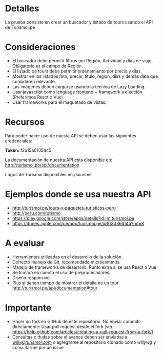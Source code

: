 # Detalles
La prueba consiste en crear un buscador y listado de tours usando el API de Turismoi.pe

# Consideraciones
* El buscador debe permitir filtros por Región, Actividad y días de viaje. Obligatorio es el campo de Región.
* El listado de tours debe permitir ordenamiento por precio y días.
* Mostrar en los listados foto, precio, titulo, region, días y demás data que consideren relevante.
* Las imágenes deben cargarse usando la técnica de Lazy Loading.
* Usar javascript como lenguage frontend + framework a elección (Preferimos React o Vue)
* Usar frameworks para el maquetado de vistas.

# Recursos

Para poder hacer uso de nuesta API se deben usar las siguientes credenciales:

**Token:** f2b15a0105d45

La documentación de nuestra API esta disponible en:
http://turismoi.pe/api/documentation

Logos de Turismoi disponibles en /sources

# Ejemplos donde se usa nuestra API
* http://turismoi.pe/tours-y-paquetes-turisticos-peru
* http://peru.com/turismo
* https://play.google.com/store/apps/details?id=m.turismoi.pe
* https://itunes.apple.com/pe/app/turismoi.pe/id1033366145?mt=8

# A evaluar
* Herramientas utilizadas en el desarrollo de la solución.
* Correcto manejo de Git, recomendado microcommits.
* Manejo de frameworks de desarrollo. Punto extra si se usa React o Vue
* Se tomará en cuenta el uso de preprocesadores.
* Diseño responsive.
* Plus si tienen tiempo de mostrar el detalle de un tour: http://turismoi.pe/api/documentation#tour

# Importante
* Hacer un fork en GitHub de este repositorio. No enviar commits directamente: Usar pull request desde el fork (ver: https://help.github.com/articles/creating-a-pull-request-from-a-fork/)
* Consultas o dudas sobre el avance deben ser enviadas a *willy@turismoi.com* o agregarme al repositorio clonado como *willywg* y consultarme por un issue

